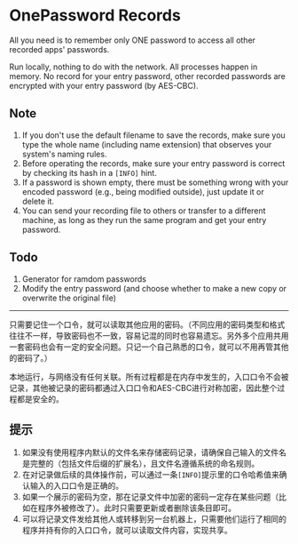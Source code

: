 # OnePassword Records

All you need is to remember only ONE password to access all other recorded apps' passwords.

Run locally, nothing to do with the network. All processes happen in memory. No record for your entry password, other recorded passwords are encrypted with your entry password (by AES-CBC).

## Note

1. If you don't use the default filename to save the records, make sure you type the whole name (including name extension) that observes your system's naming rules.
2. Before operating the records, make sure your entry password is correct by checking its hash in a `[INFO]` hint.
3. If a password is shown empty, there must be something wrong with your encoded password (e.g., being modified outside), just update it or delete it.
4. You can send your recording file to others or transfer to a different machine, as long as they run the same program and get your entry password.

## Todo

1. Generator for ramdom passwords
2. Modify the entry password (and choose whether to make a new copy or overwrite the original file)

------

只需要记住一个口令，就可以读取其他应用的密码。（不同应用的密码类型和格式往往不一样，导致密码也不一致，容易记混的同时也容易遗忘。另外多个应用共用一套密码也会有一定的安全问题。只记一个自己熟悉的口令，就可以不用再管其他的密码了。）

本地运行，与网络没有任何关联。所有过程都是在内存中发生的，入口口令不会被记录，其他被记录的密码都通过入口口令和AES-CBC进行对称加密，因此整个过程都是安全的。

## 提示

1. 如果没有使用程序内默认的文件名来存储密码记录，请确保自己输入的文件名是完整的（包括文件后缀的扩展名），且文件名遵循系统的命名规则。
2. 在对记录做后续的具体操作前，可以通过一条`[INFO]`提示里的口令哈希值来确认输入的入口口令是正确的。
3. 如果一个展示的密码为空，那在记录文件中加密的密码一定存在某些问题（比如在程序外被修改了）。此时只需要更新或者删除该条目即可。
4. 可以将记录文件发给其他人或转移到另一台机器上，只需要他们运行了相同的程序并持有你的入口口令，就可以读取文件内容，实现共享。
